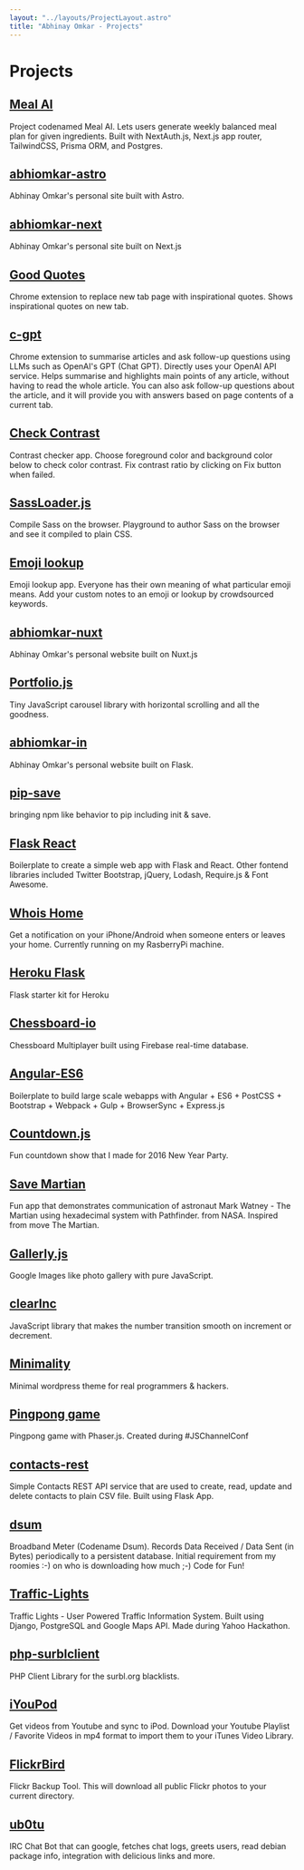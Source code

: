 ```yaml
---
layout: "../layouts/ProjectLayout.astro"
title: "Abhinay Omkar - Projects"
---
```


# Projects

## [Meal AI](https://github.com/abhiomkar/MealAI)

Project codenamed Meal AI. Lets users generate weekly balanced meal plan for given ingredients. Built with NextAuth.js, Next.js app router, TailwindCSS, Prisma ORM, and Postgres.

## [abhiomkar-astro](https://github.com/abhiomkar/abhiomkar-astro)

Abhinay Omkar's personal site built with Astro.

## [abhiomkar-next](https://github.com/abhiomkar/abhiomkar-next)

Abhinay Omkar's personal site built on Next.js

## [Good Quotes](https://chromewebstore.google.com/detail/good-quotes/acmmhpghffjojopbdcjmpadajjiopijp)

Chrome extension to replace new tab page with inspirational quotes. Shows inspirational quotes on new tab.

## [c-gpt](https://chrome.google.com/webstore/detail/c-gpt/cmacfggfjaemnlnfcbolabggajjgdkei)

Chrome extension to summarise articles and ask follow-up questions using LLMs such as OpenAI's GPT (Chat GPT). Directly uses your OpenAI API service. Helps summarise and highlights main points of any article, without having to read the whole article. You can also ask follow-up questions about the article, and it will provide you with answers based on page contents of a current tab.

## [Check Contrast](https://abhiomkar.github.io/check-contrast/)

Contrast checker app. Choose foreground color and background color below to check color contrast. Fix contrast ratio by clicking on Fix button when failed.

## [SassLoader.js](https://github.com/abhiomkar/SassLoader.js)

Compile Sass on the browser. Playground to author Sass on the browser and see it compiled to plain CSS.

## [Emoji lookup](https://github.com/abhiomkar/emoji-lookup)

Emoji lookup app. Everyone has their own meaning of what particular emoji means. Add your custom notes to an emoji or lookup by crowdsourced keywords.

## [abhiomkar-nuxt](https://github.com/abhiomkar/abhiomkar-nuxt)

Abhinay Omkar's personal website built on Nuxt.js

## [Portfolio.js](https://github.com/abhiomkar/portfolio-js)

Tiny JavaScript carousel library with horizontal scrolling and all the goodness.

## [abhiomkar-in](https://github.com/abhiomkar/abhiomkar-in)

Abhinay Omkar's personal website built on Flask.

## [pip-save](https://github.com/abhiomkar/pip-save)

bringing npm like behavior to pip including init & save.

## [Flask React](https://github.com/abhiomkar/flask-react)

Boilerplate to create a simple web app with Flask and React. Other fontend libraries included Twitter Bootstrap, jQuery, Lodash, Require.js & Font Awesome.

## [Whois Home](https://github.com/abhiomkar/whois-home)

Get a notification on your iPhone/Android when someone enters or leaves your home. Currently running on my RasberryPi machine.

## [Heroku Flask](https://github.com/abhiomkar/heroku-flask)

Flask starter kit for Heroku

## [Chessboard-io](https://github.com/abhiomkar/chessboard-io)

Chessboard Multiplayer built using Firebase real-time database.

## [Angular-ES6](https://github.com/abhiomkar/angular-es6)

Boilerplate to build large scale webapps with Angular + ES6 + PostCSS + Bootstrap + Webpack + Gulp + BrowserSync + Express.js

## [Countdown.js](https://github.com/abhiomkar/countdown.js)

Fun countdown show that I made for 2016 New Year Party.

## [Save Martian](https://github.com/abhiomkar/save-martian)

Fun app that demonstrates communication of astronaut Mark Watney - The Martian using hexadecimal system with Pathfinder. from NASA. Inspired from move The Martian.

## [Gallerly.js](https://github.com/abhiomkar/gallerly.js)

Google Images like photo gallery with pure JavaScript.

## [clearInc](https://github.com/abhiomkar/clearInc)

JavaScript library that makes the number transition smooth on increment or decrement.

## [Minimality](https://github.com/abhiomkar/Minimality)

Minimal wordpress theme for real programmers & hackers.

## [Pingpong game](https://abhiomkar.github.io/pingpong-app/)

Pingpong game with Phaser.js. Created during #JSChannelConf

## [contacts-rest](https://github.com/abhiomkar/contacts-rest)

Simple Contacts REST API service that are used to create, read, update and delete contacts to plain CSV file. Built using Flask App.

## [dsum](https://github.com/abhiomkar/dsum)

Broadband Meter (Codename Dsum). Records Data Received / Data Sent (in Bytes) periodically to a persistent database. Initial requirement from my roomies :-) on who is downloading how much ;-) Code for Fun!

## [Traffic-Lights](https://github.com/abhiomkar/Traffic-Lights)

Traffic Lights - User Powered Traffic Information System. Built using Django, PostgreSQL and Google Maps API. Made during Yahoo Hackathon.

## [php-surblclient](https://github.com/abhiomkar/php-surblclient)

PHP Client Library for the surbl.org blacklists.

## [iYouPod](https://github.com/abhiomkar/iYouPod)

Get videos from Youtube and sync to iPod. Download your Youtube Playlist / Favorite Videos in mp4 format to import them to your iTunes Video Library.

## [FlickrBird](https://github.com/abhiomkar/FlickrBird)

Flickr Backup Tool. This will download all public Flickr photos to your current directory.

## [ub0tu](https://github.com/abhiomkar/ub0tu)

IRC Chat Bot that can google, fetches chat logs, greets users, read debian package info, integration with delicious links and more.
